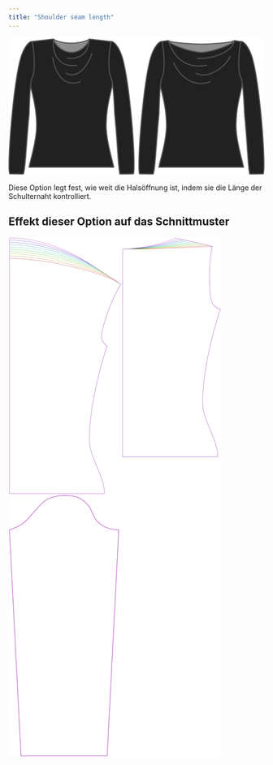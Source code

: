 ```yaml
---
title: "Shoulder seam length"
---
```


![Die Option der Schulternahtlänge auf Diana](./shoulderseamlength.svg)

Diese Option legt fest, wie weit die Halsöffnung ist, indem sie die Länge der Schulternaht kontrolliert.

## Effekt dieser Option auf das Schnittmuster

![Dieses Bild zeigt den Effekt dieser Option, indem es mehrere Varianten überlagert, die einen anderen Wert für diese Option haben](diana_shoulderseamlength_sample.svg "Effekt dieser Option auf das Schnittmuster")
